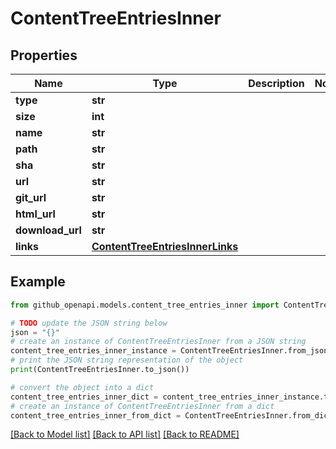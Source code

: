 # ContentTreeEntriesInner


## Properties

Name | Type | Description | Notes
------------ | ------------- | ------------- | -------------
**type** | **str** |  | 
**size** | **int** |  | 
**name** | **str** |  | 
**path** | **str** |  | 
**sha** | **str** |  | 
**url** | **str** |  | 
**git_url** | **str** |  | 
**html_url** | **str** |  | 
**download_url** | **str** |  | 
**links** | [**ContentTreeEntriesInnerLinks**](ContentTreeEntriesInnerLinks.md) |  | 

## Example

```python
from github_openapi.models.content_tree_entries_inner import ContentTreeEntriesInner

# TODO update the JSON string below
json = "{}"
# create an instance of ContentTreeEntriesInner from a JSON string
content_tree_entries_inner_instance = ContentTreeEntriesInner.from_json(json)
# print the JSON string representation of the object
print(ContentTreeEntriesInner.to_json())

# convert the object into a dict
content_tree_entries_inner_dict = content_tree_entries_inner_instance.to_dict()
# create an instance of ContentTreeEntriesInner from a dict
content_tree_entries_inner_from_dict = ContentTreeEntriesInner.from_dict(content_tree_entries_inner_dict)
```
[[Back to Model list]](../README.md#documentation-for-models) [[Back to API list]](../README.md#documentation-for-api-endpoints) [[Back to README]](../README.md)


